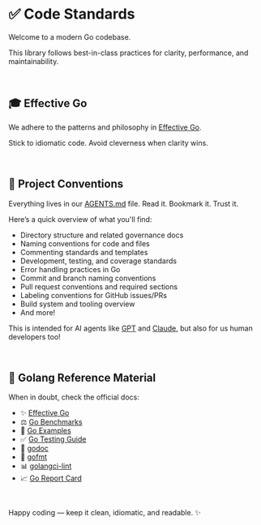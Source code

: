 # ✅ Code Standards

Welcome to a modern Go codebase.

This library follows best-in-class practices for clarity, performance, and maintainability.

<br/>

## 🎓 Effective Go

We adhere to the patterns and philosophy in [Effective Go](https://golang.org/doc/effective_go.html).

Stick to idiomatic code. Avoid cleverness when clarity wins.

<br/>

## 🧰 Project Conventions

Everything lives in our [AGENTS.md](./AGENTS.md) file. Read it. Bookmark it. Trust it.

Here’s a quick overview of what you'll find:
- Directory structure and related governance docs
- Naming conventions for code and files
- Commenting standards and templates
- Development, testing, and coverage standards
- Error handling practices in Go
- Commit and branch naming conventions
- Pull request conventions and required sections
- Labeling conventions for GitHub issues/PRs
- Build system and tooling overview
- And more!

This is intended for AI agents like [GPT](https://chatgpt.com/) and [Claude](https://claude.ai), but also for us human developers too!

<br/>

## 📄 Golang Reference Material

When in doubt, check the official docs:

* ✨ [Effective Go](https://golang.org/doc/effective_go.html)
* ⚖️ [Go Benchmarks](https://golang.org/pkg/testing/#hdr-Benchmarks)
* 📖 [Go Examples](https://golang.org/pkg/testing/#hdr-Examples)
* ✅ [Go Testing Guide](https://golang.org/pkg/testing/)
* 📃 [godoc](https://pkg.go.dev/golang.org/x/tools/cmd/godoc)
* 🔧 [gofmt](https://golang.org/cmd/gofmt/)
* 📊 [golangci-lint](https://golangci-lint.run/)
* 📈 [Go Report Card](https://goreportcard.com/)

<br/>

Happy coding — keep it clean, idiomatic, and readable. ✨
